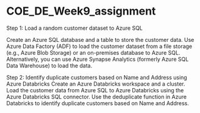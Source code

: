 # COE_DE_Week9_assignment

Step 1: Load a random customer dataset to Azure SQL

Create an Azure SQL database and a table to store the customer data.
Use Azure Data Factory (ADF) to load the customer dataset from a file storage (e.g., Azure Blob Storage) or an on-premises database to Azure SQL.
Alternatively, you can use Azure Synapse Analytics (formerly Azure SQL Data Warehouse) to load the data.

Step 2: Identify duplicate customers based on Name and Address using Azure Databricks
Create an Azure Databricks workspace and a cluster.
Load the customer data from Azure SQL to Azure Databricks using the Azure Databricks SQL connector.
Use the deduplicate function in Azure Databricks to identify duplicate customers based on Name and Address.
